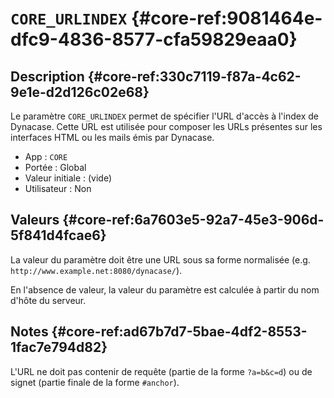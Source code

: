 # `CORE_URLINDEX` {#core-ref:9081464e-dfc9-4836-8577-cfa59829eaa0}

## Description {#core-ref:330c7119-f87a-4c62-9e1e-d2d126c02e68}

Le paramètre `CORE_URLINDEX` permet de spécifier l'URL d'accès à l'index de
Dynacase. Cette URL est utilisée pour composer les URLs présentes sur les
interfaces HTML ou les mails émis par Dynacase.

*   App : `CORE`
*   Portée : Global
*   Valeur initiale : (vide)
*   Utilisateur : Non

## Valeurs {#core-ref:6a7603e5-92a7-45e3-906d-5f841d4fcae6}

La valeur du paramètre doit être une URL sous sa forme normalisée
(e.g. `http://www.example.net:8080/dynacase/`).

En l'absence de valeur, la valeur du paramètre est calculée à partir du nom
d'hôte du serveur.

## Notes {#core-ref:ad67b7d7-5bae-4df2-8553-1fac7e794d82}

L'URL ne doit pas contenir de requête (partie de la forme `?a=b&c=d`) ou de
signet (partie finale de la forme `#anchor`).

<!-- links -->